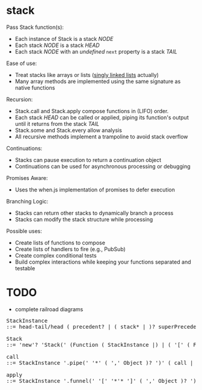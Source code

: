 stack
=====

Pass Stack function(s):
* Each instance of Stack is a stack _NODE_
* Each stack _NODE_ is a stack _HEAD_
* Each stack _NODE_ with an *undefined* `next` property is a stack _TAIL_

Ease of use:
* Treat stacks like arrays or lists ([singly linked lists](http://en.wikipedia.org/wiki/Linked_list#Singly_linked_list) actually)
* Many array methods are implemented using the same signature as native functions

Recursion:
* Stack.call and Stack.apply compose functions in (LIFO) order.
* Each stack _HEAD_ can be called or applied, piping its function's output until it returns from the stack _TAIL_
* Stack.some and Stack.every allow analysis
* All recursive methods implement a trampoline to avoid stack overflow

Continuations:
* Stacks can pause execution to return a continuation object
* Continuations can be used for asynchronous processing or debugging

Promises Aware:
* Uses the when.js implementation of promises to defer execution

Branching Logic:
* Stacks can return other stacks to dynamically branch a process
* Stacks can modify the stack structure while processing

Possible uses:
* Create lists of functions to compose
* Create lists of handlers to fire (e.g., PubSub)
* Create complex conditional tests
* Build complex interactions while keeping your functions separated and testable

TODO
====
* complete railroad diagrams
<pre>
StackInstance
::= head-tail/head ( precedent? | ( stack* | )? superPrecedent  precedent | )? tail

Stack
::= 'new'? 'Stack(' (Function ( StackInstance |) | ( '[' ( Function | StackInstance )* ']' ) ) ')' StackInstance

call
::= StackInstance '.pipe(' '*' ( ',' Object )? ')' ( call | continuation | promise | )* '*'

apply
::= StackInstance '.funnel(' '[' '*'* ']' ( ',' Object )? ')' ( apply | continuation | promise | )* '*'
</pre>
